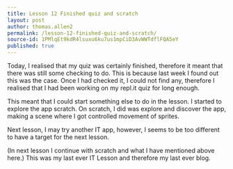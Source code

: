 ```yaml
---
title: Lesson 12 Finished quiz and scratch
layout: post
author: thomas.allen2
permalink: /lesson-12-finished-quiz-and-scratch/
source-id: 1PMlqEt9kdR4lsuxu6ku7us1mpCiD3AvWWTdflFQA5eY
published: true
---
```

Today, I realised that my quiz was certainly finished, therefore it meant that there was still some checking to do. This is because last week I found out this was the case. Once I had checked it, I could not find any, therefore I realised that I had been working on my repl.it quiz for long enough.

This meant that I could start something else to do in the lesson. I started to explore the app scratch. On scratch, I did was explore and discover the app, making a scene where I got controlled movement of sprites.

Next lesson, I may try another IT app, however, I seems to be too different to have a target for the next lesson.

(In next lesson I continue with scratch and what I have mentioned above here.)
This was my last ever IT Lesson and therefore my last ever blog.
